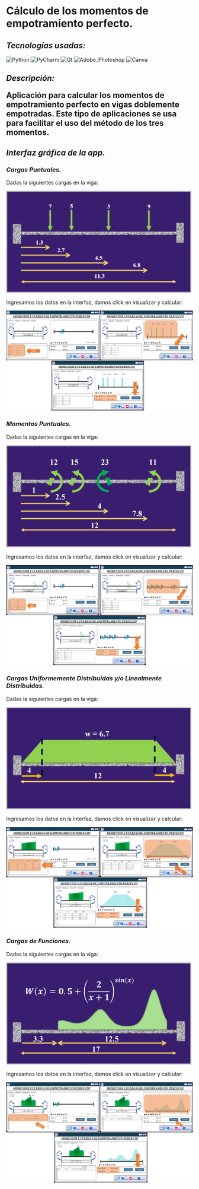 # Cálculo de los momentos de empotramiento perfecto.

## _Tecnologías usadas:_
![Python](https://img.shields.io/badge/Python-FFD43B?style=for-the-badge&logo=python&logoColor=blue)
![PyCharm](https://img.shields.io/badge/PyCharm-000000.svg?&style=for-the-badge&logo=PyCharm&logoColor=white)
![Qt](https://img.shields.io/badge/Qt-41CD52?style=for-the-badge&logo=qt&logoColor=white)
![Adobe_Photoshop](https://img.shields.io/badge/Adobe%20Photoshop-31A8FF?style=for-the-badge&logo=Adobe%20Photoshop&logoColor=black)
![Canva](https://img.shields.io/badge/Canva-%2300C4CC.svg?&style=for-the-badge&logo=Canva&logoColor=white)

<h2>
  <i><b>Descripción:</i></b>
  <p>Aplicación para calcular los momentos de empotramiento perfecto en vigas doblemente empotradas. Este tipo de aplicaciones se usa para facilitar el uso del método de      los tres momentos.</p>
</h2>

<h2>
  <i>Interfaz gráfica de la app.</i>
</h2>

<h3>
  <i>Cargas Puntuales.</i>
</h3>
<p>Dadas la siguientes cargas en la viga:</p>
<img src="/src_MEP/CargasPuntuales.png" width=500>
<p>Ingresamos los datos en la interfaz, damos click en visualizar y calcular:</p>
<img src="/src_MEP/CP_app.png">

<h3>
  <i>Momentos Puntuales.</i>
</h3>
<p>Dadas la siguientes cargas en la viga:</p>
<img src="/src_MEP/CargasMomentos.png" width=500>
<p>Ingresamos los datos en la interfaz, damos click en visualizar y calcular:</p>
<img src="/src_MEP/MP_app.png">

<h3>
  <i>Cargas Uniformemente Distribuidas y/o Linealmente Distribuidas.</i>
</h3>
<p>Dadas la siguientes cargas en la viga:</p>
<img src="/src_MEP/CargasUniLin.png" width=500>
<p>Ingresamos los datos en la interfaz, damos click en visualizar y calcular:</p>
<img src="/src_MEP/UL_app.png">

<h3>
  <i>Cargas de Funciones.</i>
</h3>
<p>Dadas la siguientes cargas en la viga:</p>
<img src="/src_MEP/CargasFunciones.png" width=500>
<p>Ingresamos los datos en la interfaz, damos click en visualizar y calcular:</p>
<img src="/src_MEP/CF_app.png">

